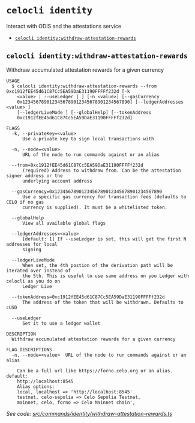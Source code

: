 `celocli identity`
==================

Interact with ODIS and the attestations service

* [`celocli identity:withdraw-attestation-rewards`](#celocli-identitywithdraw-attestation-rewards)

## `celocli identity:withdraw-attestation-rewards`

Withdraw accumulated attestation rewards for a given currency

```
USAGE
  $ celocli identity:withdraw-attestation-rewards --from 0xc1912fEE45d61C87Cc5EA59DaE31190FFFFf232d [-k
    <value> | --useLedger | ] [-n <value>] [--gasCurrency
    0x1234567890123456789012345678901234567890] [--ledgerAddresses <value> ]
    [--ledgerLiveMode ] [--globalHelp] [--tokenAddress
    0xc1912fEE45d61C87Cc5EA59DaE31190FFFFf232d]

FLAGS
  -k, --privateKey=<value>
      Use a private key to sign local transactions with

  -n, --node=<value>
      URL of the node to run commands against or an alias

  --from=0xc1912fEE45d61C87Cc5EA59DaE31190FFFFf232d
      (required) Address to withdraw from. Can be the attestation signer address or the
      underlying account address

  --gasCurrency=0x1234567890123456789012345678901234567890
      Use a specific gas currency for transaction fees (defaults to CELO if no gas
      currency is supplied). It must be a whitelisted token.

  --globalHelp
      View all available global flags

  --ledgerAddresses=<value>
      [default: 1] If --useLedger is set, this will get the first N addresses for local
      signing

  --ledgerLiveMode
      When set, the 4th postion of the derivation path will be iterated over instead of
      the 5th. This is useful to use same address on you Ledger with celocli as you do on
      Ledger Live

  --tokenAddress=0xc1912fEE45d61C87Cc5EA59DaE31190FFFFf232d
      The address of the token that will be withdrawn. Defaults to cUSD

  --useLedger
      Set it to use a ledger wallet

DESCRIPTION
  Withdraw accumulated attestation rewards for a given currency

FLAG DESCRIPTIONS
  -n, --node=<value>  URL of the node to run commands against or an alias

    Can be a full url like https://forno.celo.org or an alias. default:
    http://localhost:8545
    Alias options:
    local, localhost => 'http://localhost:8545'
    testnet, celo-sepolia => Celo Sepolia Testnet,
    mainnet, celo, forno => Celo Mainnet chain',
```

_See code: [src/commands/identity/withdraw-attestation-rewards.ts](https://github.com/celo-org/developer-tooling/tree/%40celo/celocli%408.0.0-alpha.2/packages/cli/src/commands/identity/withdraw-attestation-rewards.ts)_
